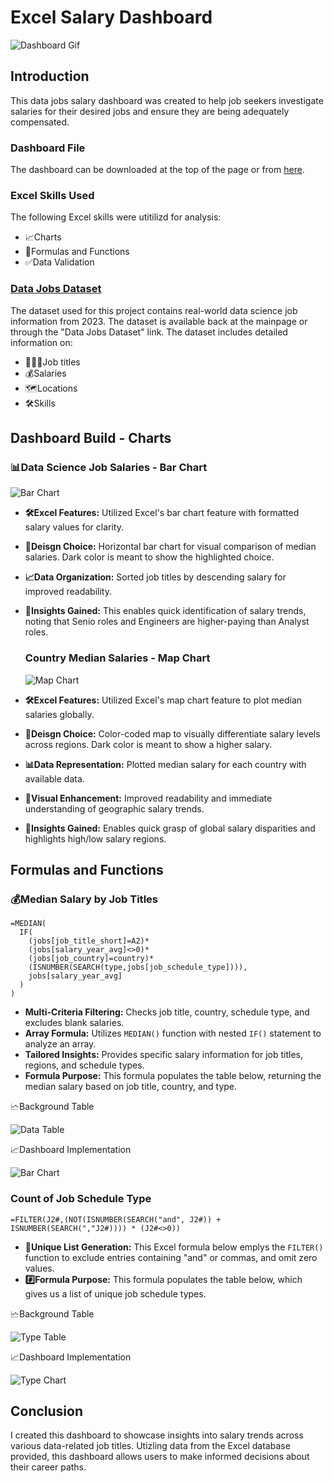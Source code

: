 # Excel Salary Dashboard

![Dashboard Gif](https://github.com/user-attachments/assets/25700a12-df9c-4866-9fde-cc04da696da4)

## Introduction

This data jobs salary dashboard was created to help job seekers investigate salaries for their desired jobs and ensure they are being adequately compensated.

### Dashboard File
The dashboard can be downloaded at the top of the page or from [here](Salary_Calculator_Dashboard.xlsx).

### Excel Skills Used
The following Excel skills were utitilizd for analysis:
- 📈Charts
- 🟰Formulas and Functions
- ✅Data Validation

### [Data Jobs Dataset](https://github.com/KhalilMalikUp/Excel_Projects-Data_Analytics/blob/main/Dataset.xlsx)
The dataset used for this project contains real-world data science job information from 2023. The dataset is available back at the mainpage or through the "Data Jobs Dataset" link.
The dataset includes detailed information on:

- 👨🏿‍💼Job titles
- 💰Salaries
- 🗺️Locations
- 🛠️Skills

## Dashboard Build - Charts
### 📊Data Science Job Salaries - Bar Chart

![Bar Chart](https://github.com/user-attachments/assets/d34543d1-bece-4ab4-9a54-bddb7afa0f0f)

- **🛠️Excel Features:** Utilized Excel's bar chart feature with formatted salary values for clarity.
- **🎨Deisgn Choice:** Horizontal bar chart for visual comparison of median salaries. Dark color is meant to show the highlighted choice.
- **📈Data Organization:** Sorted job titles by descending salary for improved readability.
- **🧠Insights Gained:** This enables quick identification of salary trends, noting that Senio roles and Engineers are higher-paying than Analyst roles.

  ### Country Median Salaries - Map Chart

  ![Map Chart](https://github.com/user-attachments/assets/a84ad915-9609-453b-842d-0aa741b1e6a0)

- **🛠️Excel Features:** Utilized Excel's map chart feature to plot median salaries globally.
- **🎨Deisgn Choice:** Color-coded map to visually differentiate salary levels across regions. Dark color is meant to show a higher salary.
- **📊Data Representation:** Plotted median salary for each country with available data.
- **👀Visual Enhancement:** Improved readability and immediate understanding of geographic salary trends.
- **🧠Insights Gained:** Enables quick grasp of global salary disparities and highlights high/low salary regions.

## Formulas and Functions
### 💰Median Salary by Job Titles
```
=MEDIAN(
  IF(
    (jobs[job_title_short]=A2)*
    (jobs[salary_year_avg]<>0)*
    (jobs[job_country]=country)*
    (ISNUMBER(SEARCH(type,jobs[job_schedule_type]))),
    jobs[salary_year_avg]
  )
)
```
- **Multi-Criteria Filtering:** Checks job title, country, schedule type, and excludes blank salaries.
- **Array Formula:** Utilizes `MEDIAN()` function with nested `IF()` statement to analyze an array.
- **Tailored Insights:** Provides specific salary information for job titles, regions, and schedule types.
-  **Formula Purpose:** This formula populates the table below, returning the median salary based on job title, country, and type.

🗠Background Table 

![Data Table](https://github.com/user-attachments/assets/19ddf9ce-a64f-4c4a-b89a-1bdc86507ad3)

📈Dashboard Implementation

![Bar Chart](https://github.com/user-attachments/assets/d34543d1-bece-4ab4-9a54-bddb7afa0f0f)

### Count of Job Schedule Type
`=FILTER(J2#,(NOT(ISNUMBER(SEARCH("and", J2#)) + ISNUMBER(SEARCH(","J2#)))) * (J2#<>0))`

- **🔎Unique List Generation:** This Excel formula below emplys the `FILTER() ` function to exclude entries containing "and" or commas, and omit zero values.
- **#️⃣Formula Purpose:** This formula populates the table below, which gives us a list of unique job schedule types.

🗠Background Table 
  
![Type Table](https://github.com/user-attachments/assets/75baf988-d50a-47aa-b364-86482020835e)

📈Dashboard Implementation

![Type Chart](https://github.com/user-attachments/assets/16ccadeb-9d8e-469a-b096-91a00d22bb16)

## Conclusion 
I created this dashboard to showcase insights into salary trends across various data-related job titles. Utizling data from the Excel database provided, this dashboard allows users to make informed decisions about their career paths. 





